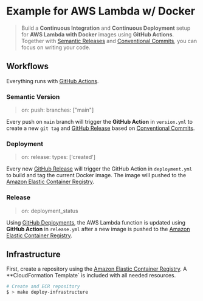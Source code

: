 # Example for AWS Lambda w/ Docker

> Build a **Continuous Integration** and **Continuous Deployment** setup for **AWS Lambda with Docker** images using **GitHub Actions**. Together with [Semantic Releases](https://semver.org/) and [Conventional Commits](https://www.conventionalcommits.org/en/v1.0.0/), you can focus on writing your code.

## Workflows

Everything runs with [GitHub Actions](https://github.com/features/actions).

### Semantic Version

> on: push: branches: ["main"]

Every push on `main` branch will trigger the **GitHub Action** in `version.yml` to create a new `git tag` and [GitHub Release](/sbstjn/aws-lambda-docker-node/releases) based on [Conventional Commits](https://www.conventionalcommits.org/en/v1.0.0/).

### Deployment

> on: release: types: ['created']

Every new [GitHub Release](/sbstjn/aws-lambda-docker-node/releases) will trigger the GitHub Action in `deployment.yml` to build and tag the current Docker image. The image will pushed to the [Amazon Elastic Container Registry](https://aws.amazon.com/ecr/).

### Release

> on: deployment_status

Using [GitHub Deployments](/sbstjn/aws-lambda-docker-node/deployments), the AWS Lambda function is updated using **GitHub Action** in `release.yml` after a new image is pushed to the [Amazon Elastic Container Registry](https://aws.amazon.com/ecr/).

## Infrastructure

First, create a repository using the [Amazon Elastic Container Registry](https://aws.amazon.com/ecr/). A \*\*CloudFormation Template` is included with all needed resources.

```bash
# Create and ECR repository
$ > make deploy-infrastructure
```
